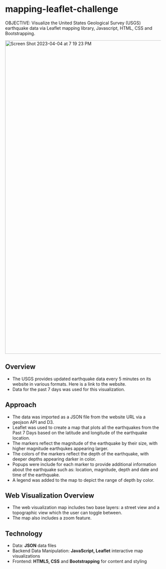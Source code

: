 # mapping-leaflet-challenge
OBJECTIVE:  Visualize the United States Geological Survey (USGS) earthquake data via Leaflet mapping library, Javascript, HTML, CSS and Bootstrapping.

<img width="1012" alt="Screen Shot 2023-04-04 at 7 19 23 PM" src="https://user-images.githubusercontent.com/44728723/229943289-6d631336-a989-46b8-b4e1-2f1b0b243f40.png">


## Overview
- The USGS provides updated earthquake data every 5 minutes on its website in various formats. Here is a link to the website.
- Data for the past 7 days was used for this visualization.

## Approach
- The data was imported as a JSON file from the website URL via a geojson API and D3.
- Leaflet was used to create a map that plots all the earthquakes from the Past 7 Days based on the latitude and longitude of the earthquake location.
- The markers reflect the magnitude of the earthquake by their size, with higher magnitude earthqukes appearing larger.
- The colors of the markers reflect the depth of the earthquake, with deeper depths appearing darker in color.
- Popups were include for each marker to provide additional information about the earthquake such as: location, magnitude, depth and date and time of the earthquake.
- A legend was added to the map to depict the range of depth by color.

## Web Visualization Overview

- The web visualization map includes two base layers:  a street view and a topographic view which the user can toggle between.
- The map also includes a zoom feature.


  
  

## Technology
- Data:  **JSON** data files
- Backend Data Manipulation:  **JavaScript, Leaflet** interactive map visualizations
- Frontend:  **HTML5, CSS** and **Bootstrapping** for content and styling

